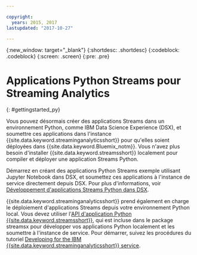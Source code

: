 ```yaml
---

copyright:
  years: 2015, 2017
lastupdated: "2017-10-27"

---
```


<!-- Attribute definitions -->
{:new_window: target="_blank"}
{:shortdesc: .shortdesc}
{:codeblock: .codeblock}
{:screen: .screen}
{:pre: .pre}

# Applications Python Streams pour Streaming Analytics
{: #gettingstarted_py}

Vous pouvez désormais créer des applications Streams dans un environnement Python, comme IBM Data Science Experience (DSX), et soumettre ces applications dans l'instance {{site.data.keyword.streaminganalyticsshort}}  pour qu'elles soient déployées dans {{site.data.keyword.Bluemix_notm}}. Vous n'avez plus besoin d'installer {{site.data.keyword.streamsshort}} localement pour compiler et déployer une application Streams Python.

Démarrez en créant des applications Python Streams exemple utilisant Jupyter Notebook dans DSX, et soumettez ces applications à l'instance de service directement depuis DSX. Pour plus d'informations, voir [Développement d'applications Streams Python dans DSX](/docs/services/StreamingAnalytics/t_develop_apps_python.html#t_develop_python_dsx).

{{site.data.keyword.streaminganalyticsshort}} prend également en charge le déploiement d'applications Streams depuis votre environnement Python local. Vous devez utiliser l'[API d'application Python {{site.data.keyword.streamsshort}}](http://ibmstreams.github.io/streamsx.documentation/docs/python/python-appapi-devguide/#50-api-features), qui est incluse dans le package streamsx pour développer vos applications Python localement et les soumettre à l'instance de service. Pour démarrer, suivez les procédures du tutoriel [Developing for the IBM {{site.data.keyword.streaminganalyticsshort}} service](http://ibmstreams.github.io/streamsx.documentation/docs/python/1.6/python-appapi-devguide-2a/index.html).
